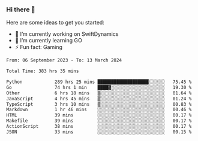 ### Hi there 👋

Here are some ideas to get you started:

- 🔭 I’m currently working on SwiftDynamics
- 🌱 I’m currently learning GO
-  ⚡ Fun fact: Gaming
  
  <!--
- 👯 I’m looking to collaborate on ...
- 🤔 I’m looking for help with ...
- 💬 Ask me about ...
- 📫 How to reach me: ...
- 😄 Pronouns: ...
-->

<!--START_SECTION:waka-->

```txt
From: 06 September 2023 - To: 13 March 2024

Total Time: 383 hrs 35 mins

Python            289 hrs 25 mins ███████████████████░░░░░░   75.45 %
Go                74 hrs 1 min    ████▓░░░░░░░░░░░░░░░░░░░░   19.30 %
Other             6 hrs 18 mins   ▒░░░░░░░░░░░░░░░░░░░░░░░░   01.64 %
JavaScript        4 hrs 45 mins   ▒░░░░░░░░░░░░░░░░░░░░░░░░   01.24 %
TypeScript        3 hrs 10 mins   ▒░░░░░░░░░░░░░░░░░░░░░░░░   00.83 %
Markdown          1 hr 46 mins    ░░░░░░░░░░░░░░░░░░░░░░░░░   00.46 %
HTML              39 mins         ░░░░░░░░░░░░░░░░░░░░░░░░░   00.17 %
Makefile          39 mins         ░░░░░░░░░░░░░░░░░░░░░░░░░   00.17 %
ActionScript      38 mins         ░░░░░░░░░░░░░░░░░░░░░░░░░   00.17 %
JSON              33 mins         ░░░░░░░░░░░░░░░░░░░░░░░░░   00.15 %
```

<!--END_SECTION:waka-->
